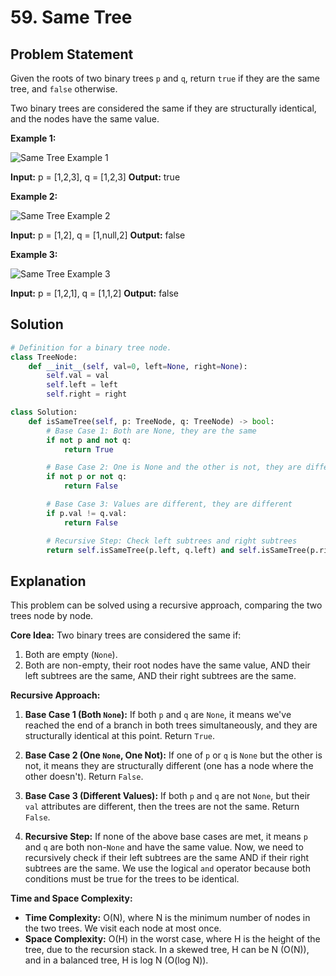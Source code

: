 
# 59. Same Tree

## Problem Statement

Given the roots of two binary trees `p` and `q`, return `true` if they are the same tree, and `false` otherwise.

Two binary trees are considered the same if they are structurally identical, and the nodes have the same value.

**Example 1:**

![Same Tree Example 1](https://assets.leetcode.com/uploads/2020/12/12/samentree.jpg)

**Input:** p = [1,2,3], q = [1,2,3]
**Output:** true

**Example 2:**

![Same Tree Example 2](https://assets.leetcode.com/uploads/2020/12/12/samentree2.jpg)

**Input:** p = [1,2], q = [1,null,2]
**Output:** false

**Example 3:**

![Same Tree Example 3](https://assets.leetcode.com/uploads/2020/12/12/samentree3.jpg)

**Input:** p = [1,2,1], q = [1,1,2]
**Output:** false

## Solution

```python
# Definition for a binary tree node.
class TreeNode:
    def __init__(self, val=0, left=None, right=None):
        self.val = val
        self.left = left
        self.right = right

class Solution:
    def isSameTree(self, p: TreeNode, q: TreeNode) -> bool:
        # Base Case 1: Both are None, they are the same
        if not p and not q:
            return True

        # Base Case 2: One is None and the other is not, they are different
        if not p or not q:
            return False

        # Base Case 3: Values are different, they are different
        if p.val != q.val:
            return False

        # Recursive Step: Check left subtrees and right subtrees
        return self.isSameTree(p.left, q.left) and self.isSameTree(p.right, q.right)
```

## Explanation

This problem can be solved using a recursive approach, comparing the two trees node by node.

**Core Idea:** Two binary trees are considered the same if:

1.  Both are empty (`None`).
2.  Both are non-empty, their root nodes have the same value, AND their left subtrees are the same, AND their right subtrees are the same.

**Recursive Approach:**

1.  **Base Case 1 (Both `None`):** If both `p` and `q` are `None`, it means we've reached the end of a branch in both trees simultaneously, and they are structurally identical at this point. Return `True`.

2.  **Base Case 2 (One `None`, One Not):** If one of `p` or `q` is `None` but the other is not, it means they are structurally different (one has a node where the other doesn't). Return `False`.

3.  **Base Case 3 (Different Values):** If both `p` and `q` are not `None`, but their `val` attributes are different, then the trees are not the same. Return `False`.

4.  **Recursive Step:** If none of the above base cases are met, it means `p` and `q` are both non-`None` and have the same value. Now, we need to recursively check if their left subtrees are the same AND if their right subtrees are the same. We use the logical `and` operator because both conditions must be true for the trees to be identical.

**Time and Space Complexity:**

-   **Time Complexity:** O(N), where N is the minimum number of nodes in the two trees. We visit each node at most once.
-   **Space Complexity:** O(H) in the worst case, where H is the height of the tree, due to the recursion stack. In a skewed tree, H can be N (O(N)), and in a balanced tree, H is log N (O(log N)).
